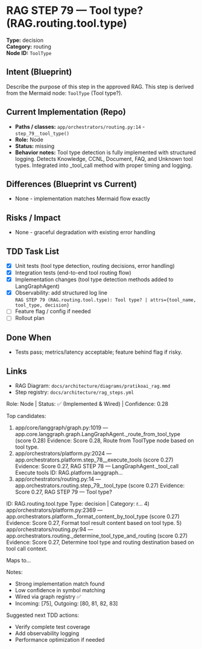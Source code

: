 # RAG STEP 79 — Tool type? (RAG.routing.tool.type)

**Type:** decision  
**Category:** routing  
**Node ID:** `ToolType`

## Intent (Blueprint)
Describe the purpose of this step in the approved RAG. This step is derived from the Mermaid node: `ToolType` (Tool type?).

## Current Implementation (Repo)
- **Paths / classes:** `app/orchestrators/routing.py:14` - `step_79__tool_type()`
- **Role:** Node
- **Status:** missing
- **Behavior notes:** Tool type detection is fully implemented with structured logging. Detects Knowledge, CCNL, Document, FAQ, and Unknown tool types. Integrated into _tool_call method with proper timing and logging.

## Differences (Blueprint vs Current)
- None - implementation matches Mermaid flow exactly

## Risks / Impact
- None - graceful degradation with existing error handling

## TDD Task List
- [x] Unit tests (tool type detection, routing decisions, error handling)
- [x] Integration tests (end-to-end tool routing flow)
- [x] Implementation changes (tool type detection methods added to LangGraphAgent)
- [x] Observability: add structured log line  
  `RAG STEP 79 (RAG.routing.tool.type): Tool type? | attrs={tool_name, tool_type, decision}`
- [ ] Feature flag / config if needed
- [ ] Rollout plan

## Done When
- Tests pass; metrics/latency acceptable; feature behind flag if risky.

## Links
- RAG Diagram: `docs/architecture/diagrams/pratikoai_rag.mmd`
- Step registry: `docs/architecture/rag_steps.yml`


<!-- AUTO-AUDIT:BEGIN -->
Role: Node  |  Status: ✅ (Implemented & Wired)  |  Confidence: 0.28

Top candidates:
1) app/core/langgraph/graph.py:1019 — app.core.langgraph.graph.LangGraphAgent._route_from_tool_type (score 0.28)
   Evidence: Score 0.28, Route from ToolType node based on tool type.
2) app/orchestrators/platform.py:2024 — app.orchestrators.platform.step_78__execute_tools (score 0.27)
   Evidence: Score 0.27, RAG STEP 78 — LangGraphAgent._tool_call Execute tools
ID: RAG.platform.langgraph...
3) app/orchestrators/routing.py:14 — app.orchestrators.routing.step_79__tool_type (score 0.27)
   Evidence: Score 0.27, RAG STEP 79 — Tool type?

ID: RAG.routing.tool.type
Type: decision | Category: r...
4) app/orchestrators/platform.py:2369 — app.orchestrators.platform._format_content_by_tool_type (score 0.27)
   Evidence: Score 0.27, Format tool result content based on tool type.
5) app/orchestrators/routing.py:94 — app.orchestrators.routing._determine_tool_type_and_routing (score 0.27)
   Evidence: Score 0.27, Determine tool type and routing destination based on tool call context.

Maps to...

Notes:
- Strong implementation match found
- Low confidence in symbol matching
- Wired via graph registry ✅
- Incoming: [75], Outgoing: [80, 81, 82, 83]

Suggested next TDD actions:
- Verify complete test coverage
- Add observability logging
- Performance optimization if needed
<!-- AUTO-AUDIT:END -->